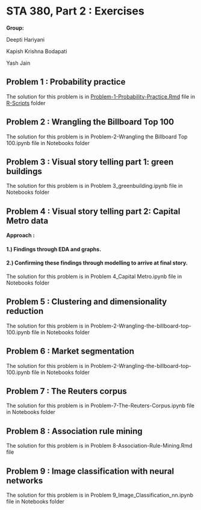 # STA 380, Part 2 : Exercises

__Group:__

Deepti Hariyani

Kapish Krishna Bodapati

Yash Jain

## Problem 1 : Probability practice
The solution for this problem is in [Problem-1-Probability-Practice.Rmd](https://github.com/DH2024/ML2-Assignments/blob/main/R%20Scripts/Problem-1-Probability-Practice.Rmd) file in [R-Scripts](https://github.com/DH2024/ML2-Assignments/tree/main/R%20Scripts) folder

## Problem 2 : Wrangling the Billboard Top 100
The solution for this problem is in Problem-2-Wrangling the Billboard Top 100.ipynb file in Notebooks folder

## Problem 3 : Visual story telling part 1: green buildings
The solution for this problem is in Problem 3_greenbuilding.ipynb file in Notebooks folder

## Problem 4 : Visual story telling part 2: Capital Metro data
   **Approach :** 
   #### 1.) Findings through EDA and graphs.
   #### 2.) Confirming these findings through modelling to arrive at final story.
The solution for this problem is in Problem 4_Capital Metro.ipynb file in Notebooks folder

## Problem 5 : Clustering and dimensionality reduction
The solution for this problem is in Problem-2-Wrangling-the-billboard-top-100.ipynb file in Notebooks folder

## Problem 6 : Market segmentation
The solution for this problem is in Problem-2-Wrangling-the-billboard-top-100.ipynb file in Notebooks folder

## Problem 7 : The Reuters corpus
The solution for this problem is in Problem-7-The-Reuters-Corpus.ipynb file in Notebooks folder

## Problem 8 : Association rule mining
The solution for this problem is in Problem 8-Association-Rule-Mining.Rmd file

## Problem 9 : Image classification with neural networks
The solution for this problem is in Problem 9_Image_Classification_nn.ipynb file in Notebooks folder
